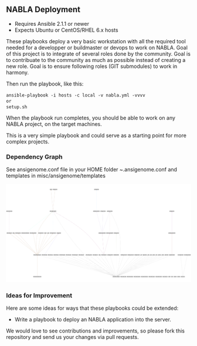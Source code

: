 ## NABLA Deployment

- Requires Ansible 2.1.1 or newer
- Expects Ubuntu or CentOS/RHEL 6.x hosts

These playbooks deploy a very basic workstation with all the required tool needed for a developper or buildmaster or devops to work on NABLA.
Goal of this project is to integrate of several roles done by the community.
Goal is to contribuate to the community as much as possible instead of creating a new role.
Goal is to ensure following roles (GIT submodules) to work in harmony.

Then run the playbook, like this:

	ansible-playbook -i hosts -c local -v nabla.yml -vvvv
	or
	setup.sh

When the playbook run completes, you should be able to work on any NABLA project, on the target machines.

This is a very simple playbook and could serve as a starting point for more complex projects.

### Dependency Graph

See ansigenome.conf file in your HOME folder ~.ansigenome.conf and templates in misc/ansigenome/templates

![Dependency Graph](roles/test.png)

### Ideas for Improvement

Here are some ideas for ways that these playbooks could be extended:

- Write a playbook to deploy an NABLA application into the server.

We would love to see contributions and improvements, so please fork this
repository and send us your changes via pull requests.
